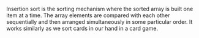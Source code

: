 Insertion sort is the sorting mechanism where the sorted array is built one item at a time. The array elements are compared with each other sequentially and then arranged simultaneously in some particular order.  It works similarly as we sort cards in our hand in a card game.
